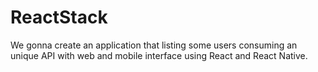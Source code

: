 # ReactStack

We gonna create an application that listing some users consuming an unique API with web and mobile interface using React and React Native.
